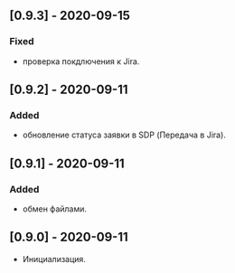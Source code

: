 ## [0.9.3] - 2020-09-15
### Fixed
- проверка покдлючения к Jira.

## [0.9.2] - 2020-09-11
### Added
- обновление статуса заявки в SDP (Передача в Jira).

## [0.9.1] - 2020-09-11
### Added
- обмен файлами.

## [0.9.0] - 2020-09-11
- Инициализация.
